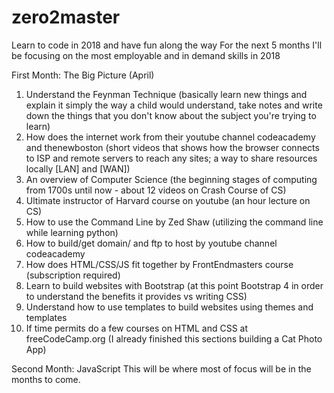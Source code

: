 # zero2master
Learn to code in 2018 and have fun along the way
For the next 5 months I'll be focusing on the most employable and in demand skills in 2018

First Month: The Big Picture (April)
  01. Understand the Feynman Technique (basically learn new things and explain it simply the way a child would understand, take notes and write down the things that you don't know about the subject you're trying to learn)
  02. How does the internet work from their youtube channel codeacademy and thenewboston (short videos that shows how the browser connects to ISP and remote servers to reach any sites; a way to share resources locally [LAN] and [WAN])
  03. An overview of Computer Science (the beginning stages of computing from 1700s until now - about 12 videos on Crash Course of CS)
  04. Ultimate instructor of Harvard course on youtube (an hour lecture on CS)
  05. How to use the Command Line by Zed Shaw (utilizing the command line while learning python)
  06. How to build/get domain/ and ftp to host by youtube channel codeacademy
  07. How does HTML/CSS/JS fit together by FrontEndmasters course (subscription required)
  8.  Learn to build websites with Bootstrap (at this point Bootstrap 4 in order to understand the benefits it provides vs writing CSS)
  09. Understand how to use templates to build websites using themes and templates
  10. If time permits do a few courses on HTML and CSS at freeCodeCamp.org (I already finished this sections building a Cat Photo App)
  
Second Month: JavaScript
  This will be where most of focus will be in the months to come.
